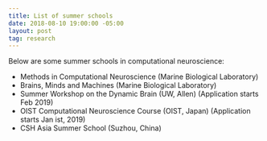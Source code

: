 ```yaml
---
title: List of summer schools
date: 2018-08-10 19:00:00 -05:00
layout: post
tag: research
---
```


Below are some summer schools in computational neuroscience:
* Methods in Computational Neuroscience (Marine Biological Laboratory)
* Brains, Minds and Machines (Marine Biological Laboratory)
* Summer Workshop on the Dynamic Brain (UW, Allen) (Application starts Feb 2019)
* OIST Computational Neuroscience Course (OIST, Japan) (Application starts Jan ist, 2019)
* CSH Asia Summer School (Suzhou, China)
